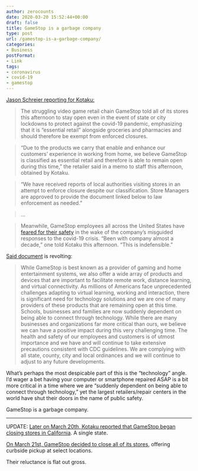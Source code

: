 ```yaml
---
author: zerocounts
date: 2020-03-20 15:52:44+00:00
draft: false
title: GameStop is a garbage company
type: post
url: /gamestop-is-a-garbage-company/
categories:
- Business
postFormat:
- Link
tags:
- coronavirus
- covid-19
- gamestop
---
```


[Jason Schreier reporting for Kotaku:](https://kotaku.com/gamestop-we-can-stay-open-during-lockdowns-because-wer-1842415962)

> The struggling video game retail chain GameStop told all of its stores this afternoon to stay open even in the event of state or city lockdowns to protect against the covid-19 pandemic, emphasizing that it is “essential retail” alongside groceries and pharmacies and should therefore be exempt from enforced closures.

> “Due to the products we carry that enable and enhance our customers’ experience in working from home, we believe GameStop is classified as essential retail and therefore is able to remain open during this time,” the retailer said in a memo to staff this afternoon, obtained by Kotaku.

> “We have received reports of local authorities visiting stores in an attempt to enforce closure despite our classification. Store Managers are approved to provide the document linked below to law enforcement as needed.”

> …

> Meanwhile, GameStop employees all across the United States have [feared for their safety](https://kotaku.com/gamestops-employees-fear-its-coronavirus-policies-are-d-1842367297) in the wake of the company’s misguided responses to the covid-19 crisis. “Been with company almost a decade,” one told Kotaku this afternoon. “This is indefensible.”

[Said document](https://www.gamestop.com/preventive-measures.html) is revolting:

> While GameStop is best known as a provider of gaming and home entertainment systems, we also offer a wide array of products and devices that are important to facilitate remote work, distance learning, and virtual connectivity. As millions of Americans face unprecedented challenges adapting to virtual learning, working and interaction, there is significant need for technology solutions and we are one of many providers of these products that are remaining open at this time. Schools, businesses and families are now suddenly dependent on being able to connect through technology. While there are many businesses and organizations far more critical than ours, we believe we can have a positive impact during this very challenging time. The health and safety of our employees and customers is of utmost importance and we have and will continue to take extensive precautions consistent with CDC guidelines. We are complying with all state, county, city and local ordinances and we will continue to adjust to any future developments.

What’s perhaps the most despicable part of this is the “technology” angle. I’d wager a bet having your computer or smartphone repaired ASAP is a bit more critical in a time where we are “suddenly dependent on being able to connect through technology,” yet the largest retailers/repair centers in the world have shut their doors in the name of public safety.

GameStop is a garbage company.

---

UPDATE: [Later on March 20th, Kotaku reported that GameStop began closing stores in California](https://kotaku.com/gamestop-shuts-down-stores-in-california-1842428841). A single state.

[On March 21st, GameStop decided to close all of its stores](https://kotaku.com/gamestop-finally-closes-stores-to-customers-1842440935), offering curbside pickup at select locations.

Their reluctance is flat out gross.